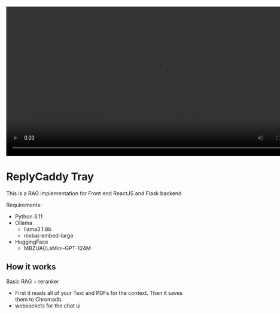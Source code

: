 <video src="demo/test-recording.mp4" width=800></video>

# ReplyCaddy Tray
This is a RAG implementation for Front end ReactJS and Flask backend

Requirements:

- Python 3.11
- Ollama
  - llama3.1:8b
  - mxbai-embed-large
- HuggingFace
  - MBZUAI/LaMini-GPT-124M

## How it works

Basic RAG + reranker
- First it reads all of your Text and PDFs for the context. Then it saves them to Chromadb.
- websockets for the chat ui
